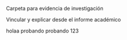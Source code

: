 Carpeta para evidencia de investigación

Vincular y explicar desde el informe académico

holaa 
probando probando
123
